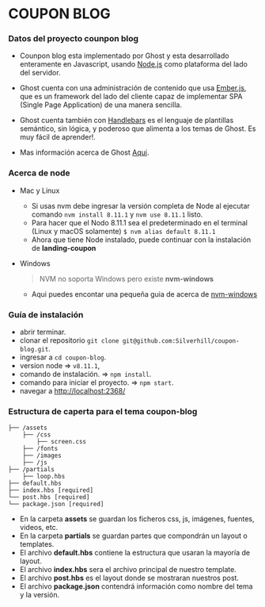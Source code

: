 # COUPON BLOG

### Datos del proyecto counpon blog

* Counpon blog esta implementado por Ghost y esta desarrollado enteramente en Javascript, usando [Node.js](https://nodejs.org/en/) como plataforma del lado del servidor.

* Ghost cuenta con una administración de contenido que usa [Ember.js](https://emberjs.com/), que es un framework del lado del cliente capaz de implementar SPA (Single Page Application) de una manera sencilla.

* Ghost cuenta también con [Handlebars](http://handlebarsjs.com/) es el lenguaje de plantillas semántico, sin lógica, y poderoso que alimenta a los temas de Ghost. Es muy fácil de aprender!.

* Mas información acerca de Ghost [Aqui](https://ghost.org/es/).

### Acerca de node
* Mac y Linux
	* Si usas nvm debe ingresar la versión completa de Node al ejecutar 	comando `nvm install 8.11.1` y `nvm use 8.11.1` listo.
	* Para hacer que el Nodo 8.11.1 sea el predeterminado en el 	terminal (Linux y macOS solamente) `$ nvm alias default 8.11.1`
	* Ahora que tiene Node instalado, puede continuar con la 	instalación de **landing-coupon**

* Windows
	> NVM no soporta Windows pero existe **nvm-windows**

	* Aqui puedes encontar una pequeña guia de acerca de [nvm-windows](http://www.nodenica.com/como-instalar-nvm/)

### Guía de instalación

* abrir terminar.
* clonar el repositorio `git clone git@github.com:Silverhill/coupon-blog.git`.
* ingresar a  `cd coupon-blog`.
* version node => `v8.11.1`,
* comando de instalación. =>  `npm install`.
* comando para iniciar el proyecto. =>  `npm start`.
* navegar a [http://localhost:2368/](http://localhost:2368/)

### Estructura de caperta para el tema coupon-blog
	├── /assets
    	├── /css
        	├── screen.css
    	├── /fonts
    	├── /images
    	├── /js
	├── /partials
    	├── loop.hbs
	├── default.hbs
	├── index.hbs [required]
	└── post.hbs [required]
	└── package.json [required]

* En la carpeta **assets** se guardan los ficheros css, js, imágenes, fuentes, videos, etc.
* En la carpeta **partials** se guardan partes que compondrán un layout o templates.
* El archivo **default.hbs** contiene la estructura que usaran la mayoría de layout.
* El archivo **index.hbs** sera el archivo principal de nuestro template.
* El archivo **post.hbs** es el layout donde se mostraran nuestros post.
* El archivo **package.json** contendrá información como nombre del tema y la versión.
